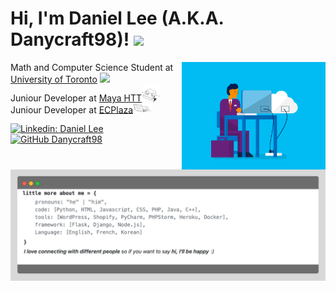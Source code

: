 # Hi, I'm Daniel Lee (A.K.A. Danycraft98)! <img src="https://media.giphy.com/media/VgCDAzcKvsR6OM0uWg/giphy.gif" width="50">
<img align='right' src="https://github.com/Danycraft98/Danycraft98/blob/main/blue-office.gif" width="230">

Math and Computer Science Student at <a href="https://www.utoronto.ca/">University of Toronto</a>
<img src="https://media.giphy.com/media/fYSnHlufseco8Fh93Z/giphy.gif" width="30"></br>
Juniour Developer at <a href="https://www.mayahtt.com/">Maya HTT</a><img src="https://github.com/Danycraft98/Danycraft98/blob/main/bongo-cat.gif" width="30"></br>
Juniour Developer at <a href="https://www.ecplaza.net/">ECPlaza</a><img src="https://github.com/Danycraft98/Danycraft98/blob/main/bongo-cat-2.gif" width="30">
</em></p>

[![Linkedin: Daniel Lee](https://img.shields.io/badge/-Danycraft98-blue?style=flat-square&logo=Linkedin&logoColor=white&link=https://www.linkedin.com/in/danycraft98/)](https://www.linkedin.com/in/danycraft98/)
[![GitHub Danycraft98](https://img.shields.io/github/followers/Danycraft98?label=follow&style=social)](https://github.com/Danycraft98)

<img src="https://github.com/Danycraft98/Danycraft98/blob/main/profile.jpg" width="1000">
